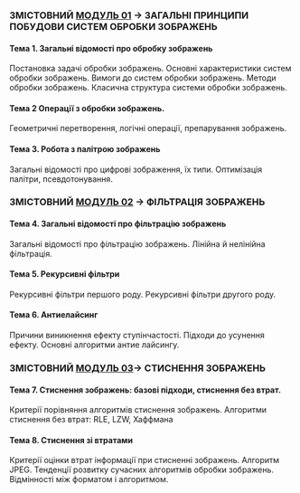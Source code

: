 ### ЗМІСТОВНИЙ [МОДУЛЬ 01](/_LEC_/Modulus_1/Modulus_1.md) -> ЗАГАЛЬНІ ПРИНЦИПИ ПОБУДОВИ СИСТЕМ ОБРОБКИ ЗОБРАЖЕНЬ
#### Тема 1. Загальні відомості про обробку зображень
Постановка задачі обробки зображень. Основні характеристики систем обробки зображень. Вимоги до систем обробки зображень. Методи обробки зображень. Класична структура системи обробки зображень.
#### Тема 2 Операції з обробки зображень.
Геометричні перетворення, логічні операції, препарування зображень.
#### Тема 3. Робота з палітрою зображень
Загальні відомості про цифрові зображення, їх типи. Оптимізація палітри, псевдотонування.

### ЗМІСТОВНИЙ [МОДУЛЬ 02](/_LEC_/Modulus_2/Modulus_2.md) -> ФІЛЬТРАЦІЯ ЗОБРАЖЕНЬ  
#### Тема 4. Загальні відомості про фільтрацію зображень
Загальні відомості про фільтрацію зображень. Лінійна й нелінійна фільтрація.
#### Тема 5. Рекурсивні фільтри
Рекурсивні фільтри першого роду. Рекурсивні фільтри другого роду.
#### Тема 6. Антиелайсинг
Причини виникнення ефекту ступінчастості. Підходи до усунення ефекту. Основні алгоритми антие
лайсингу.

### ЗМІСТОВНИЙ [МОДУЛЬ 03](/_LEC_/Modulus_3/Modulus_3.md)-> СТИСНЕННЯ  ЗОБРАЖЕНЬ  
#### Тема 7. Стиснення зображень: базові підходи, стиснення без втрат.
Критерії порівняння алгоритмів стиснення зображень. Алгоритми стиснення без втрат: RLE, LZW, Хаффмана
#### Тема 8. Стиснення зі втратами
Критерії оцінки втрат інформації при стисненні зображень. Алгоритм JPEG. Тенденції розвитку сучасних алгоритмів обробки зображень. Відмінності між форматом і алгоритмом.
